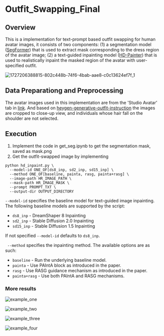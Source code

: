 # Outfit_Swapping_Final

## Overview
This is a implementation for text-prompt based outfit swapping for human avatar images, it consists of two components: (1) a segmentation model ([SegFormer](https://huggingface.co/mattmdjaga/segformer_b2_clothes)) that is used to extract mask corresponding to the dress region of the avatar image; (2) a text-guided inpainting model ([HD-Painter](https://github.com/Picsart-AI-Research/HD-Painter)) that is used to realistically inpaint the masked region of the avatar with user-specified outfit.


![1727206388815-802c448b-74f6-4bab-aae8-c0c13624ef7f_1](https://github.com/user-attachments/assets/5d15a11e-9ff4-4b80-8ba6-31474d0831a3)

## Data Preparationg and Preprocessing
The avatar images used in this implementation are from the 'Studio Avatar' tab in [link](https://app.heygen.com/avatars). And based on [heygen-generative-outfit-instruction](https://help.heygen.com/en/articles/8181925-heygen-generative-outfit-instructions) the images are cropped to close-up view, and individuals whose hair fall on the shoulder are not selected.

## Execution
1. Implement the code in get_seg.ipynb to get the segmentation mask, saved as mask.png
2. Get the outfit-swapped image by implementing

```
python hd_inpaint.py \
  --model-id ONE_OF[ds8_inp, sd2_inp, sd15_inp] \
  --method ONE_OF[baseline, painta, rasg, painta+rasg] \
  --image-path HR_IMAGE_PATH \
  --mask-path HR_IMAGE_MASK \
  --prompt PROMPT_TXT \
  --output-dir OUTPUT_DIRECTORY
```
`--model-id` specifies the baseline model for text-guided image inpainting. The following baseline models are supported by the script:
- `ds8_inp` - DreamShaper 8 Inpainting
- `sd2_inp` - Stable Diffusion 2.0 Inpainting
- `sd15_inp` - Stable Diffusion 1.5 Inpainting

If not specified `--model-id` defaults to `ds8_inp`.

` --method` specifies the inpainting method. The available options are as such:
- `baseline` - Run the underlying baseline model.
- `painta` - Use PAIntA block as introduced in the paper.
- `rasg` - Use RASG guidance mechanism as introduced in the paper.
- `painta+rasg` - Use both PAIntA and RASG mechanisms.

### More results
![example_one](https://github.com/user-attachments/assets/48384b8a-9cea-4c8f-86d2-3a587b7d2c7a)


![example_two](https://github.com/user-attachments/assets/930012e9-5a83-481d-8985-69d97888a0bd)


![example_three](https://github.com/user-attachments/assets/781f33c3-6dfb-4ca9-a56a-093aa4acb289)


![example_four](https://github.com/user-attachments/assets/f14a6e67-8a66-46ce-befa-e5babd191363)
